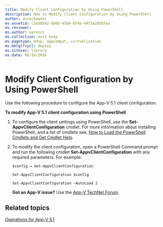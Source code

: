 ```yaml
---
title: Modify Client Configuration by Using PowerShell
description: How to Modify Client Configuration by Using PowerShell
author: aczechowski
ms.assetid: c3a59592-bb0d-43b6-8f4e-44f3a2d5b7ea
ms.reviewer:
ms.author: aaroncz
ms.collection: must-keep
ms.pagetype: mdop, appcompat, virtualization
ms.mktglfcycl: deploy
ms.sitesec: library
ms.date: 06/16/2016
---
```



# Modify Client Configuration by Using PowerShell


Use the following procedure to configure the App-V 5.1 client configuration.

**To modify App-V 5.1 client configuration using PowerShell**

1.  To configure the client settings using PowerShell, use the **Set-AppvClientConfiguration** cmdlet. For more information about installing PowerShell, and a list of cmdlets see, [How to Load the PowerShell Cmdlets and Get Cmdlet Help](how-to-load-the-powershell-cmdlets-and-get-cmdlet-help-51.md).

2.  To modify the client configuration, open a PowerShell Command prompt and run the following cmdlet **Set-AppvClientConfiguration** with any required parameters. For example:

    `$config = Get-AppvClientConfiguration`

    `Set-AppvClientConfiguration $config`

    `Set-AppvClientConfiguration –AutoLoad 2`

    **Got an App-V issue?** Use the [App-V TechNet Forum](https://social.technet.microsoft.com/Forums/home?forum=mdopappv).

## Related topics


[Operations for App-V 5.1](operations-for-app-v-51.md)

 

 






